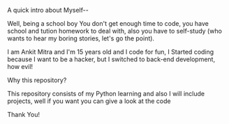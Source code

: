  A quick intro about Myself--
 
Well, being a school boy You don't get enough time to code, you have school and tution homework to deal with, also you have to self-study (who wants to hear my boring stories, let's go the point).

I am Ankit Mitra and I'm 15 years old and I code for fun, I Started coding because I want to be a hacker, but I switched to back-end development, how evil!

Why this repository?

This repository consists of my Python learning and also I will include projects, well if you want you can give a look at the code

Thank You!
